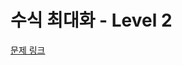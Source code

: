 # 수식 최대화 - Level 2

[문제 링크](https://school.programmers.co.kr/learn/courses/30/lessons/67257?language=kotlin)
